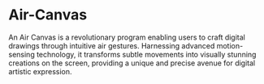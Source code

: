 # Air-Canvas
An Air Canvas is a revolutionary program enabling users to craft digital drawings through intuitive air gestures. Harnessing advanced motion-sensing technology, it transforms subtle movements into visually stunning creations on the screen, providing a unique and precise avenue for digital artistic expression.
